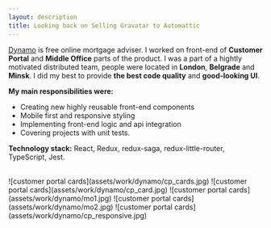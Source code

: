 ```yaml
---
layout: description
title: Looking back on Selling Gravatar to Automattic
---
```


[Dynamo](https://dynamo.co.uk) is free online mortgage adviser. 
I worked on front-end of **Customer Portal** and **Middle Office** parts of the product.
I was a part of a hightly motivated distributed team, people were located in **London**, **Belgrade** and **Minsk**. I did my best to provide **the best code quality** and **good-looking UI**.

**My main responsibilities were:**
* Creating new highly reusable front-end components
* Mobile first and responsive styling
* Implementing front-end logic and api integration
* Covering projects with unit tests.

**Technology stack:** React, Redux, redux-saga, redux-little-router, TypeScript, Jest.

<br/>
![customer portal cards](assets/work/dynamo/cp_cards.jpg)
![customer portal cards](assets/work/dynamo/cp_card.jpg)
![customer portal cards](assets/work/dynamo/mo1.jpg)
![customer portal cards](assets/work/dynamo/mo2.jpg)
![customer portal cards](assets/work/dynamo/cp_responsive.jpg)
